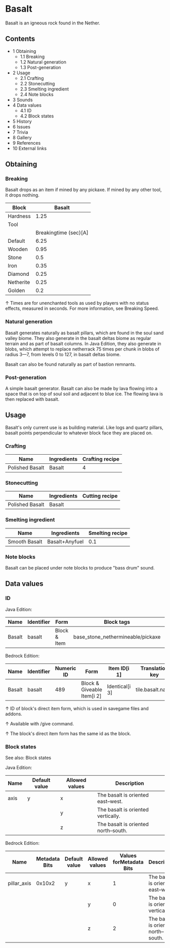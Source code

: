 # Basalt
Basalt is an igneous rock found in the Nether.

## Contents
- 1 Obtaining
	- 1.1 Breaking
	- 1.2 Natural generation
	- 1.3 Post-generation
- 2 Usage
	- 2.1 Crafting
	- 2.2 Stonecutting
	- 2.3 Smelting ingredient
	- 2.4 Note blocks
- 3 Sounds
- 4 Data values
	- 4.1 ID
	- 4.2 Block states
- 5 History
- 6 Issues
- 7 Trivia
- 8 Gallery
- 9 References
- 10 External links

## Obtaining
### Breaking
Basalt drops as an item if mined by any pickaxe. If mined by any other tool, it drops nothing.

| Block     | Basalt                |
|-----------|-----------------------|
| Hardness  | 1.25                  |
| Tool      |                       |
|           | Breakingtime (sec)[A] |
| Default   | 6.25                  |
| Wooden    | 0.95                  |
| Stone     | 0.5                   |
| Iron      | 0.35                  |
| Diamond   | 0.25                  |
| Netherite | 0.25                  |
| Golden    | 0.2                   |


↑ Times are for unenchanted tools as used by players with no status effects, measured in seconds. For more information, see Breaking Speed.


### Natural generation
Basalt generates naturally as basalt pillars, which are found in the soul sand valley biome. They also generate in the basalt deltas biome as regular terrain and as part of basalt columns. In Java Edition, they also generate in blobs, which attempt to replace netherrack 75 times per chunk in blobs of radius 3—7, from levels 0 to 127, in basalt deltas biome.

Basalt can also be found naturally as part of bastion remnants.


### Post-generation
A simple basalt generator.
Basalt can also be made by lava flowing into a space that is on top of soul soil and adjacent to blue ice. The flowing lava is then replaced with basalt.

## Usage
Basalt's only current use is as building material. Like logs and quartz pillars, basalt points perpendicular to whatever block face they are placed on.

### Crafting
| Name            | Ingredients | Crafting recipe |
|-----------------|-------------|-----------------|
| Polished Basalt | Basalt      | 4               |

### Stonecutting
| Name            | Ingredients | Cutting recipe |
|-----------------|-------------|----------------|
| Polished Basalt | Basalt      |                |

### Smelting ingredient
| Name          | Ingredients    | Smelting recipe |
|---------------|----------------|-----------------|
| Smooth Basalt | Basalt+Anyfuel | 0.1             |

### Note blocks
Basalt can be placed under note blocks to produce "bass drum" sound.

## Data values
### ID
Java Edition:

| Name   | Identifier | Form         | Block tags                        | Translation key        |
|--------|------------|--------------|-----------------------------------|------------------------|
| Basalt | basalt     | Block & Item | base_stone_nethermineable/pickaxe | block.minecraft.basalt |

Bedrock Edition:

| Name   | Identifier | Numeric ID | Form                       | Item ID[i 1]   | Translation key  |
|--------|------------|------------|----------------------------|----------------|------------------|
| Basalt | basalt     | 489        | Block & Giveable Item[i 2] | Identical[i 3] | tile.basalt.name |


↑ ID of block's direct item form, which is used in savegame files and addons.

↑ Available with /give command.

↑ The block's direct item form has the same id as the block.


### Block states
See also: Block states

Java Edition:

| Name | Default value | Allowed values | Description                         |
|------|---------------|----------------|-------------------------------------|
| axis | y             | x              | The basalt is oriented east–west.   |
|      |               | y              | The basalt is oriented vertically.  |
|      |               | z              | The basalt is oriented north–south. |

Bedrock Edition:

| Name        | Metadata Bits | Default value | Allowed values | Values forMetadata Bits | Description                         |
|-------------|---------------|---------------|----------------|-------------------------|-------------------------------------|
| pillar_axis | 0x10x2        | y             | x              | 1                       | The basalt is oriented east–west.   |
|             |               |               | y              | 0                       | The basalt is oriented vertically.  |
|             |               |               | z              | 2                       | The basalt is oriented north–south. |




